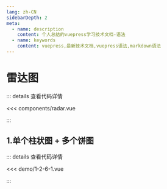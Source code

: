 ```yaml
---
lang: zh-CN
sidebarDepth: 2
meta:
  - name: description
    content: 个人总结的vuepress学习技术文档-语法
  - name: keywords
    content: vuepress,最新技术文档,vuepress语法,markdown语法
---
```


# 雷达图

::: details 查看代码详情

<<< components/radar.vue

:::

## 1.单个柱状图 + 多个饼图

  <Container url="https://zhoubichuan.com/resume/?1-2-6-1.vue" />

::: details 查看代码详情

<<< demo/1-2-6-1.vue

:::
